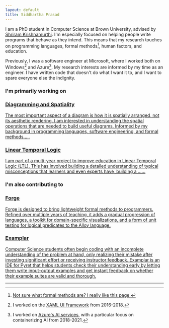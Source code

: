 ```yaml
---
layout: default
title: Siddhartha Prasad
---
```


I am a PhD student in Computer Science at Brown University, advised by [Shriram Krishnamurthi](https://cs.brown.edu/~sk/). I'm especially focused on helping people write programs that behave as they intend. This means that my research touches on programming languages, formal methods[^1], human factors, and education.

Previously, I was a software engineer at Microsoft, where I worked both on Windows[^2] and Azure[^3]. My research interests are informed by my time as an engineer. I have written code that doesn't do what I want it to, and I want to spare everyone else the indignity.


[^1]: [Not sure what formal methods are? I really like this page.](https://shemesh.larc.nasa.gov/fm/fm-what.html)

[^2]: I worked on the [XAML UI Framework](https://github.com/microsoft/microsoft-ui-xaml) from 2016-2018.
[^3]: I worked on [Azure's AI services](https://azure.microsoft.com/en-us/products/ai-services), with a particular focus on containerizing AI from 2018-2021.


### I'm primarily working on

<div class="project-list">

  <a href="/diagramming" class="project-card-link">
    <div class="project-card">
      <h3 class="project-title">Diagramming and Spatiality</h3>
      <p class="project-description">
      The most important aspect of a diagram is how it is spatially arranged, not its aesthetic rendering. I am interested in understanding the
      spatial operations that are needed to build useful diagrams. Informed by my background in programming languages, software engineering, and formal methods.....
      </p>
    </div>
  </a>

  <a href="/lineartemporallogic" class="project-card-link">
    <div class="project-card">
      <h3 class="project-title">Linear Temporal Logic</h3>
      <p class="project-description">
        I am part of a multi-year project to improve education in Linear Temporal Logic (LTL).
        This has involved building a detailed understanding of 
        typical misconceptions that learners and even experts have, building a ......
      </p>
    </div>
  </a>

</div>



### I'm also contributing to

<div class="project-list">

  <a href="https://forge-fm.org" class="project-card-link">
    <div class="project-card">
      <h3 class="project-title">Forge</h3>
      <p class="project-description">Forge is designed to bring lightweight formal
      methods to programmers. Refined over multiple years of teaching, it adds a gradual progression of languages, a toolkit for domain-specific visualizations, and a form of unit testing for logical predicates to the Alloy language.

</p>
    </div>
  </a>

  <a href="https://blog.brownplt.org/2024/01/01/examplar.html" class="project-card-link">
    <div class="project-card">
      <h3 class="project-title">Examplar</h3>
      <p class="project-description">
      Computer Science students often begin coding with an incomplete understanding of the problem at hand, only realizing their mistake after investing significant effort or receiving instructor feedback. Examplar is an IDE for Pyret that helps students check their understanding early by letting them write input–output examples and get instant feedback on whether their example suites are valid and thorough.
      </p>
    </div>
  </a>

</div>


---

